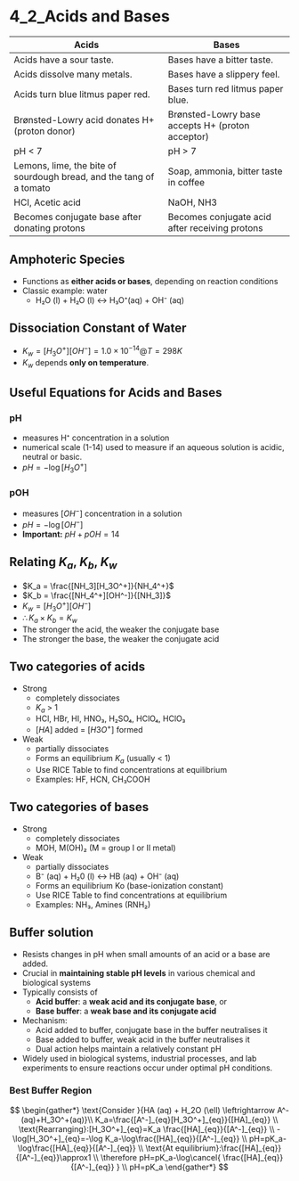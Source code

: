 # 4_2_Acids and Bases

| Acids                                                               | Bases                                            |
| ------------------------------------------------------------------- | ------------------------------------------------ |
| Acids have a sour taste.                                            | Bases have a bitter taste.                       |
| Acids dissolve many metals.                                         | Bases have a slippery feel.                      |
| Acids turn blue litmus paper red.                                   | Bases turn red litmus paper blue.                |
| Brønsted-Lowry acid donates H+ (proton donor)                       | Brønsted-Lowry base accepts H+ (proton acceptor) |
| pH < 7                                                              | pH > 7                                           |
| Lemons, lime, the bite of sourdough bread, and the tang of a tomato | Soap, ammonia, bitter taste in coffee            |
| HCI, Acetic acid                                                    | NaOH, NH3                                        |
| Becomes conjugate base after donating protons                       | Becomes conjugate acid after receiving protons   |

## Amphoteric Species

- Functions as **either acids or bases**, depending on reaction conditions
- Classic example: water
    - H₂O (l) + H₂O (l) ↔︎ H₃O⁺(aq) + OH⁻ (aq)

## Dissociation Constant of Water

- $K_w = [H_3O^+][OH^-]=1.0 \times 10^{-14} @ T = 298K$
- $K_w$ depends **only on temperature**.

## Useful Equations for Acids and Bases

### pH

- measures H⁺ concentration in a solution
- numerical scale (1-14) used to measure if an aqueous solution is acidic, neutral or basic.
- $pH=-\log[H_3O^+]$

### pOH

- measures $[OH^-]$ concentration in a solution
- $pH=-\log[OH^-]$
- **Important:** $pH+pOH = 14$

## Relating $K_a$, $K_b$, $K_w$

- $K_a = \frac{[NH_3][H_3O^+]}{NH_4^+}$
- $K_b = \frac{[NH_4^+][OH^-]}{[NH_3]}$
- $K_w =[H_3O^+][OH^-]$
- $\therefore K_a \times K_b = K_w$
- The stronger the acid, the weaker the conjugate base
- The stronger the base, the weaker the conjugate acid

## Two categories of acids

- Strong
    - completely dissociates
    - $K_a$ > 1
    - HCl, HBr, HI, HNO₃, H₂SO₄, HClО₄, HClO₃
    - $[HA]$ added = $[H3O^+]$ formed
- Weak
    - partially dissociates
    - Forms an equilibrium $K_a$ (usually < 1)
    - Use RICE Table to find concentrations at equilibrium
    - Examples: HF, HCN, CH₃COOH

## Two categories of bases

- Strong
    - completely dissociates
    - MOH, M(OH)₂ (M = group I or II metal)
- Weak
    - partially dissociates
    - B⁻ (aq) + H₂0 (l) ↔︎ HB (aq) + OH⁻ (aq)
    - Forms an equilibrium Ko (base-ionization constant)
    - Use RICE Table to find concentrations at equilibrium
    - Examples: NH₃, Amines (RNH₂)

## Buffer solution

- Resists changes in pH when small amounts of an acid or a base are added.
- Crucial in **maintaining stable pH levels** in various chemical and biological systems
- Typically consists of
    - **Acid buffer**: a **weak acid and its conjugate base**, or
    - **Base buffer**: a **weak base and its conjugate acid**
- Mechanism:
    - Acid added to buffer, conjugate base in the buffer neutralises it
    - Base added to buffer, weak acid in the buffer neutralises it
    - Dual action helps maintain a relatively constant pH
- Widely used in biological systems, industrial processes, and lab experiments to ensure reactions occur under optimal pH conditions.

### Best Buffer Region

$$
\begin{gather*}
\text{Consider }{HA (aq) + H_2O (\ell) \leftrightarrow A^-(aq)+H_3O^+(aq)}\\
K_a=\frac{[A^-]_{eq}[H_3O^+]_{eq}}{[HA]_{eq}} \\
\text{Rearranging}:[H_3O^+]_{eq}=K_a \frac{[HA]_{eq}}{[A^-]_{eq}} \\
-\log[H_3O^+]_{eq}=-\log K_a-\log\frac{[HA]_{eq}}{[A^-]_{eq}} \\
pH=pK_a-\log\frac{[HA]_{eq}}{[A^-]_{eq}} \\
\text{At equilibrium}:\frac{[HA]_{eq}}{[A^-]_{eq}}\approx1 \\
\therefore pH=pK_a-\log\cancel{ \frac{[HA]_{eq}}{[A^-]_{eq}} } \\
pH=pK_a
\end{gather*}
$$
